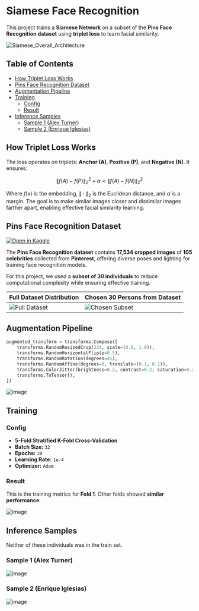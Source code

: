 # Siamese Face Recognition
This project trains a **Siamese Network** on a subset of the **Pins Face Recognition dataset** using **triplet loss** to learn facial similarity.

![Siamese_Overall_Architecture](https://github.com/user-attachments/assets/ab6f2ef5-8970-4e43-a0d1-3b2b925bb2b9)

## Table of Contents
- [How Triplet Loss Works](#how-triplet-loss-works)
- [Pins Face Recognition Dataset](#pins-face-recognition-dataset)
- [Augmentation Pipeline](#augmentation-pipeline)
- [Training](#training)
  - [Config](#config)
  - [Result](#result)
- [Inference Samples](#inference-samples)
  - [Sample 1 (Alex Turner)](#sample-1-alex-turner)
  - [Sample 2 (Enrique Iglesias)](#sample-2-enrique-iglesias)


## How Triplet Loss Works

The loss operates on triplets: **Anchor (A)**, **Positive (P)**, and **Negative (N)**. It ensures:

$$
\|f(A) - f(P)\|_2^2 + \alpha < \|f(A) - f(N)\|_2^2
$$


Where $f(x)$ is the embedding, $\|\cdot\|_2$ is the Euclidean distance, and $\alpha$ is a margin. The goal is to make similar images closer and dissimilar images farther apart, enabling effective facial similarity learning.


## Pins Face Recognition Dataset
[![Open in Kaggle](https://kaggle.com/static/images/open-in-kaggle.svg)](https://www.kaggle.com/datasets/hereisburak/pins-face-recognition)

The **Pins Face Recognition dataset** contains **17,534 cropped images** of **105 celebrities** collected from **Pinterest**, offering diverse poses and lighting for training face recognition models.  

For this project, we used a **subset of 30 individuals** to reduce computational complexity while ensuring effective training.


| **Full Dataset Distribution** | **Chosen 30 Persons from Dataset** |
|--------------------------------|-------------------------------------|
| ![Full Dataset](https://github.com/user-attachments/assets/c4310ccb-98a6-44c9-a168-980665493ed0) | ![Chosen Subset](https://github.com/user-attachments/assets/d2149c60-57d5-46c1-b924-4ce457c6e7a4) |

## Augmentation Pipeline
```python
augmented_transform = transforms.Compose([
    transforms.RandomResizedCrop(224, scale=(0.8, 1.0)),
    transforms.RandomHorizontalFlip(p=0.5),
    transforms.RandomRotation(degrees=45),
    transforms.RandomAffine(degrees=0, translate=(0.1, 0.1)),
    transforms.ColorJitter(brightness=0.2, contrast=0.2, saturation=0.2, hue=0.1),
    transforms.ToTensor(),
])

```
![image](https://github.com/user-attachments/assets/9aa0f228-2cf4-4c96-9e47-6eacc93d6a9e)



## Training  
### Config  

- **5-Fold Stratified K-Fold Cross-Validation**  
- **Batch Size:** `32`
- **Epochs:** `20`
- **Learning Rate:** `1e-4`
- **Optimizer:** `Adam`  

### Result  

This is the training metrics for **Fold 1**. Other folds showed **similar performance**.  

![image](https://github.com/user-attachments/assets/27c83972-1e57-49af-b53e-f21225127092)

## Inference Samples
Neither of these individuals was in the train set.

### Sample 1 (Alex Turner)
![image](https://github.com/user-attachments/assets/b7ace51a-f159-45f7-8955-c077290e33fc)

### Sample 2 (Enrique Iglesias)
![image](https://github.com/user-attachments/assets/ce7a07cb-0c3b-4ec3-aa85-7d6f52f6aee2)

